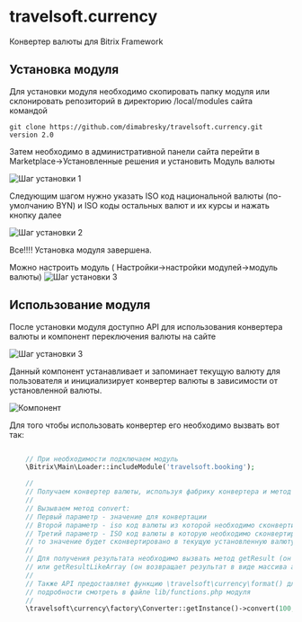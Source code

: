# travelsoft.currency
Конвертер валюты для Bitrix Framework

## Установка модуля
Для установки модуля необходимо скопировать папку модуля или склонировать репозиторий 
в директорию /local/modules сайта командой
```
git clone https://github.com/dimabresky/travelsoft.currency.git version 2.0
```
Затем необходимо в административной панели сайта перейти в Marketplace->Установленные решения
и установить Модуль валюты

![Шаг установки 1](https://github.com/dimabresky/travelsoft.currency/raw/dev/img/install_1.png)

Следующим шагом нужно указать ISO код национальной валюты (по-умолчанию BYN)
и ISO коды остальных валют и их курсы и нажать кнопку далее

![Шаг установки 2](https://github.com/dimabresky/travelsoft.currency/raw/dev/img/install_2.png)

Все!!!! Установка модуля завершена.

Можно настроить модуль ( Настройки->настройки модулей->модуль валюты)
![Шаг установки 3](https://github.com/dimabresky/travelsoft.currency/raw/dev/img/install_3.png)

## Использование модуля
После установки модуля доступно API для использования конвертера валюты
и компонент переключения валюты на сайте

![Шаг установки 3](https://github.com/dimabresky/travelsoft.currency/raw/dev/img/install_3.png)

Данный компонент устанавливает и запоминает текущую валюту для пользователя и инициализирует
конвертер валюты в зависимости от установленной валюты.

![Компонент](https://github.com/dimabresky/travelsoft.currency/raw/dev/img/use_1.png)

Для того чтобы использовать конвертер его необходимо вызвать вот так:
```php

    // При необходимости подключаем модуль
    \Bitrix\Main\Loader::includeModule('travelsoft.booking');

    //
    // Получаем конвертер валюты, используя фабрику конвертера и метод getInstance
    //
    // Вызываем метод convert:
    // Первый параметр - значение для конвертации
    // Второй параметр - iso код валюты из которой необходимо сконвертировать
    // Третий параметр - ISO код валюты в которую необходимо сконвертировать. Если не указать,
    // то значение будет сконвертировано в текущую установленную валюту.
    // 
    // Для получения результата необходимо вызвать метод getResult (он возвращает результат в виде отформатированной строки)
    // или getResultLikeArray (он возвращает результат в виде массива array("price" => значение, "ISO" => ISO код валюты))
    //
    // Также API предоставляет функцию \travelsoft\currency\format() для полуния отформатированной строки
    // подробности смотреть в файле lib/functions.php модуля
    //
    \travelsoft\currency\factory\Converter::getInstance()->convert(100, "BYN", "USD")->getResult();

```







